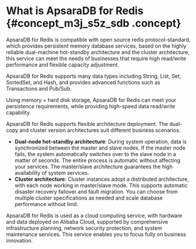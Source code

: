 # What is ApsaraDB for Redis {#concept_m3j_s5z_sdb .concept}

ApsaraDB for Redis is compatible with open source redis protocol-standard, which provides persistent memory database services, based on the highly reliable dual-machine hot-standby architecture and the cluster architecture,  this service can meet the needs of businesses that require high read/write performance and flexible capacity adjustment.

ApsaraDB for Redis supports many data types including String, List, Set, SortedSet, and Hash, and provides advanced functions such as Transactions and Pub/Sub.

Using memory + hard disk storage, ApsaraDB for Redis can meet your persistence requirements, while providing high-speed data read/write capability.

ApsaraDB for Redis supports flexible architecture deployment. The dual-copy and cluster version architectures suit different business scenarios.

-   **Dual-node hot-standby architecture**: During system operation, data is synchronized between the master and slave nodes. If the master node fails, the system automatically switches over to the slave node in a matter of seconds. The entire process is automatic without affecting your services. The master/slave architecture guarantees the high availability of system services.
-   **Cluster architecture**: Cluster instances adopt a distributed architecture, with each node working in master/slave mode. This supports automatic disaster recovery failover and fault migration. You can choose from multiple cluster specifications as needed and scale database performance without limit.

ApsaraDB for Redis is used as a cloud computing service, with hardware and data deployed on Alibaba Cloud, supported by comprehensive infrastructure planning, network security protection, and system maintenance services. This service enables you to focus fully on business innovation.

